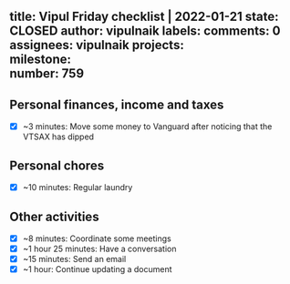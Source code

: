 title:	Vipul Friday checklist | 2022-01-21
state:	CLOSED
author:	vipulnaik
labels:	
comments:	0
assignees:	vipulnaik
projects:	
milestone:	
number:	759
--
## Personal finances, income and taxes

- [x] ~3 minutes: Move some money to Vanguard after noticing that the VTSAX has dipped

## Personal chores

- [x] ~10 minutes: Regular laundry

## Other activities

- [x] ~8 minutes: Coordinate some meetings
- [x] ~1 hour 25 minutes: Have a conversation
- [x] ~15 minutes: Send an email
- [x] ~1 hour: Continue updating a document  
